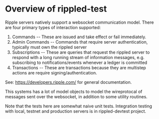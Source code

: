 # Overview of rippled-test

Ripple servers natively support a websocket communication model. 
There are four primary types of interaction supported:
1. Commands -- These are issued and take effect or fail immediately.
2. Admin Commands -- Commands that require server authentication, typically must own the rippled server
3. Subscriptions -- These are queries that request the rippled server to respond with a long running stream of 
information messages, e.g. subscribing to notifications/events whenever a ledger is committed
4. Transactions -- These are transactions because they are multistep actions are require signing/authentication.

See: https://developers.ripple.com/ for general documentation.


This systems has a lot of model objects to model the wireprotocal of messages sent over the websocket, in addition to
 some utility routines.
 
Note that the tests here are somewhat naive unit tests. Integration testing with local, testnet and production servers 
is in rippled-devtest project.
 
 
